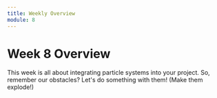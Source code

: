 ```yaml
---
title: Weekly Overview
module: 8
---
```


# Week 8 Overview <br />



This week is all about integrating particle systems into your project. So, remember our obstacles?  Let's do something with them!  (Make them explode!)

<!--<iframe width="560" height="315" src="https://www.youtube.com/embed/3ZtXl1jiyGY" frameborder="0" allow="accelerometer; autoplay; encrypted-media; gyroscope; picture-in-picture" allowfullscreen></iframe>
-->